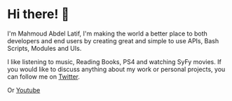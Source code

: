 # Hi there! 👋

I'm Mahmoud Abdel Latif, I'm making the world a better place to both developers and end users by creating great and simple to use APIs, Bash Scripts, Modules and UIs.

I like listening to music, Reading Books, PS4 and watching SyFy movies. If you would like to discuss anything about my work or personal projects, you can follow me on [Twitter](https://twitter.com/mah007).

Or [Youtube](https://www.youtube.com/channel/UCfgYdJ6v9A24sDpTPn13Wpw)
